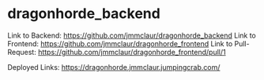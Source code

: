 # dragonhorde_backend

Link to Backend: https://github.com/jmmclaur/dragonhorde_backend
Link to Frontend: https://github.com/jmmclaur/dragonhorde_frontend
Link to Pull-Request: https://github.com/jmmclaur/dragonhorde_frontend/pull/1

Deployed Links: https://dragonhorde.jmmclaur.jumpingcrab.com/
